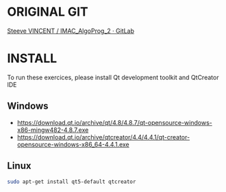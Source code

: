 # ORIGINAL GIT

[Steeve VINCENT / IMAC_AlgoProg_2 · GitLab](https://gitlab.com/firegreen/imac_algoprog_2)

# INSTALL

To run these exercices, please install Qt development toolkit and QtCreator IDE

## Windows

 * https://download.qt.io/archive/qt/4.8/4.8.7/qt-opensource-windows-x86-mingw482-4.8.7.exe
 * https://download.qt.io/archive/qtcreator/4.4/4.4.1/qt-creator-opensource-windows-x86_64-4.4.1.exe

## Linux

```bash
sudo apt-get install qt5-default qtcreator
```
